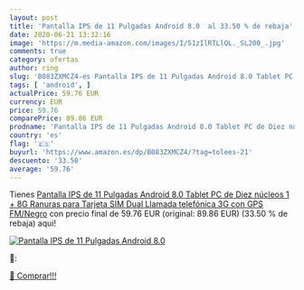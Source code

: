 ```yaml
---
layout: post
title: 'Pantalla IPS de 11 Pulgadas Android 8.0  al 33.50 % de rebaja'
date: 2020-06-21 13:32:16
image: 'https://m.media-amazon.com/images/I/51zIlRTLlQL._SL200_.jpg'
comments: true
category: ofertas
author: ring
slug: 'B083ZXMCZ4-es Pantalla IPS de 11 Pulgadas Android 8.0 Tablet PC de Diez...'
tags: [ 'android', ]
actualPrice: 59.76 EUR
currency: EUR
price: 59.76
comparePrice: 89.86 EUR
prodname: 'Pantalla IPS de 11 Pulgadas Android 8.0 Tablet PC de Diez núcleos 1 + 8G Ranuras para Tarjeta SIM Dual Llamada telefónica 3G con GPS FM/Negro'
country: 'es'
flag: '🇪🇸'
buyurl: 'https://www.amazon.es/dp/B083ZXMCZ4/?tag=tolees-21'
descuento: '33.50'
average: '59.76'
---
```


Tienes [Pantalla IPS de 11 Pulgadas Android 8.0 Tablet PC de Diez núcleos 1 + 8G Ranuras para Tarjeta SIM Dual Llamada telefónica 3G con GPS FM/Negro](https://www.amazon.es/dp/B083ZXMCZ4/?tag=tolees-21) con precio final de  59.76 EUR (original: 89.86 EUR) (33.50 %  de rebaja) aqui!

[![Pantalla IPS de 11 Pulgadas Android 8.0 ](https://m.media-amazon.com/images/I/51zIlRTLlQL._SL200_.jpg)](https://www.amazon.es/dp/B083ZXMCZ4/?tag=tolees-21)

🔎:


[🛒 Comprar!!!](https://www.amazon.es/dp/B083ZXMCZ4/?tag=tolees-21)
